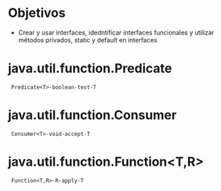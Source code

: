 # Objetivos 
- Crear y usar interfaces, idedntificar interfaces funcionales y utilizar métodos privados, static y default en interfaces

# java.util.function.Predicate<T>
```
 Predicate<T>-boolean-test-T
```
# java.util.function.Consumer<T>
```
 Consumer<T>-void-accept-T
```
# java.util.function.Function<T,R>
```
 Function<T,R>-R-apply-T
```




